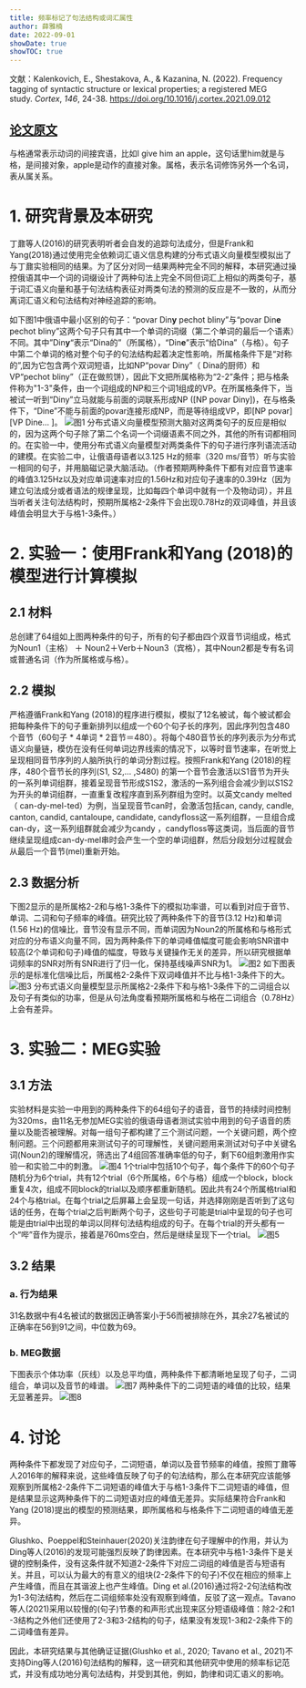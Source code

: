 ```yaml
---
title: 频率标记了句法结构或词汇属性
author: 薛雅楠
date: 2022-09-01
showDate: true
showTOC: true
---
```

文献：Kalenkovich, E., Shestakova, A., & Kazanina, N. (2022). Frequency tagging of syntactic structure or lexical properties; a registered MEG study. _Cortex_, _146_, 24-38.
https://doi.org/10.1016/j.cortex.2021.09.012
## [论文原文](../Source_Files/2022-09-01-XYN1.Pdf)
与格通常表示动词的间接宾语，比如I give him an apple，这句话里him就是与格，是间接对象，apple是动作的直接对象。属格，表示名词修饰另外一个名词，表从属关系。
# 1. 研究背景及本研究
丁鼐等人(2016)的研究表明听者会自发的追踪句法成分，但是Frank和Yang(2018)通过使用完全依赖词汇语义信息构建的分布式语义向量模型模拟出了与丁鼐实验相同的结果。为了区分对同一结果两种完全不同的解释，本研究通过操控俄语其中一个词的词缀设计了两种句法上完全不同但词汇上相似的两类句子，基于词汇语义向量和基于句法结构表征对两类句法的预测的反应是不一致的，从而分离词汇语义和句法结构对神经追踪的影响。

如下图1中俄语中最小区别的句子：“povar Din**y** pechot bliny”与“povar Din**e** pechot bliny”这两个句子只有其中一个单词的词缀（第二个单词的最后一个语素）不同。其中”Din**y**“表示“Dina的”（所属格），“Din**e**”表示“给Dina”（与格）。句子中第二个单词的格对整个句子的句法结构起着决定性影响，所属格条件下是“对称的”,因为它包含两个双词短语，比如NP“povar Diny”（ Dina的厨师）和VP“pechot bliny”（正在做煎饼），因此下文把所属格称为“2-2”条件；把与格条件称为"1-3"条件，由一个词组成的NP和三个词1组成的VP。在所属格条件下，当被试一听到“Diny”立马就能与前面的词联系形成NP ([NP povar Diny])，在与格条件下，“Dine”不能与前面的povar连接形成NP，而是等待组成VP，即[NP povar]  [VP Dine… ]。
![图1](../Supporting_Information/2022-09-01-XYN1-Fig-1.png)
分布式语义向量模型预测大脑对这两类句子的反应是相似的，因为这两个句子除了第二个名词一个词缀语素不同之外，其他的所有词都相同的。在实验一中，使用分布式语义向量模型对两类条件下的句子进行序列语流活动的建模。在实验二中，让俄语母语者以3.125 Hz的频率（320 ms/音节）听与实验一相同的句子，并用脑磁记录大脑活动。（作者预期两种条件下都有对应音节速率的峰值3.125Hz以及对应单词速率对应的1.56Hz和对应句子速率的0.39Hz（因为建立句法成分或者语法的规律呈现，比如每四个单词中就有一个及物动词），并且当听者关注句法结构时，预期所属格2-2条件下会出现0.78Hz的双词峰值，并且该峰值会明显大于与格1-3条件。）
# 2. 实验一：使用Frank和Yang (2018)的模型进行计算模拟
## 2.1 材料
总创建了64组如上图两种条件的句子，所有的句子都由四个双音节词组成，格式为Noun1（主格） ＋ Noun2＋Verb＋Noun3（宾格），其中Noun2都是专有名词或普通名词（作为所属格或与格）。
## 2.2 模拟
严格遵循Frank和Yang (2018)的程序进行模拟，模拟了12名被试，每个被试都会把每种条件下的句子重新排列以组成一个60个句子长的序列，因此序列包含480个音节（60句子 * 4单词 * 2音节＝480）。将每个480音节长的序列表示为分布式语义向量链，模仿在没有任何单词边界线索的情况下，以等时音节速率，在听觉上呈现相同音节序列的人脑所执行的单词分割过程。按照Frank和Yang (2018)的程序，480个音节长的序列(S1, S2,… ,S480) 的第一个音节会激活以S1音节为开头的一系列单词组群，接着呈现音节形成S1S2，激活的一系列组合会减少到以S1S2为开头的单词组群，一直重复改程序直到系列群组为空时。以英文candy melted（ can-dy-mel-ted）为例，当呈现音节can时，会激活包括can, candy, candle, canton, candid, cantaloupe, candidate, candyfloss这一系列组群，一旦组合成can-dy，这一系列组群就会减少为candy ，candyfloss等这类词，当后面的音节继续呈现组成can-dy-mel串时会产生一个空的单词组群，然后分段划分过程就会从最后一个音节(mel)重新开始。
## 2.3 数据分析
下图2显示的是所属格2-2和与格1-3条件下的模拟功率谱，可以看到对应于音节、单词、二词和句子频率的峰值。研究比较了两种条件下的音节(3.12 Hz)和单词(1.56 Hz)的信噪比，音节没有显示不同，而单词因为Noun2的所属格和与格形式对应的分布语义向量不同，因为两种条件下的单词峰值幅度可能会影响SNR谱中较高(2个单词和句子)峰值的幅度，导致与关键操作无关的差异，所以研究根据单词频率的SNR对所有SNR进行了归一化，保持基线噪声SNR为1。
![图2](../Supporting_Information/2022-09-01-XYN1-Fig-2.png)
如下图表示的是标准化信噪比后，所属格2-2条件下双词峰值并不比与格1-3条件下的大。
![图3](../Supporting_Information/2022-09-01-XYN1-Fig-3.png)
分布式语义向量模型显示所属格2-2条件下和与格1-3条件下的二词组合以及句子有类似的功率，但是从句法角度看预期所属格和与格在二词组合（0.78Hz）上会有差异。
# 3. 实验二：MEG实验
## 3.1 方法
实验材料是实验一中用到的两种条件下的64组句子的语音，音节的持续时间控制为320ms，由11名无参加MEG实验的俄语母语者测试实验中用到的句子语音的质量以及能否被理解。对每一组句子都构建了三个测试问题，一个关键问题，两个控制问题。三个问题都用来测试句子的可理解性，关键问题用来测试对句子中关键名词(Noun2)的理解情况，筛选出了4组回答准确率低的句子，剩下60组刺激用作实验一和实验二中的刺激。
![图4](../Supporting_Information/2022-09-01-XYN1-Fig-4.png)
1个trial中包括10个句子，每个条件下的60个句子随机分为6个trial，共有12个trial（6个所属格，6个与格）组成一个block，block重复4次，组成不同block的trial以及顺序都重新随机。因此共有24个所属格trial和24个与格trial。在每个trial之后屏幕上会呈现一句话，并选择刚刚是否听到了这句话的任务，在每个trial之后判断两个句子，这些句子可能是trial中呈现的句子也可能是由trial中出现的单词以同样句法结构组成的句子。在每个trial的开头都有一个“哔”音作为提示，接着是760ms空白，然后是继续呈现下一个trial。
![图5](../Supporting_Information/2022-09-01-XYN1-Fig-5.png)
## 3.2 结果
### a. 行为结果
31名数据中有4名被试的数据因正确答案小于56而被排除在外，其余27名被试的正确率在56到91之间，中位数为69。
### b.  MEG数据
下图表示个体功率（灰线）以及总平均值，两种条件下都清晰地呈现了句子，二词组合，单词以及音节的峰谱。
![图7](../Supporting_Information/2022-09-01-XYN1-Fig-7.png)
两种条件下的二词短语的峰值的比较，结果无显著差异。
![图8](../Supporting_Information/2022-09-01-XYN1-Fig-8.png)
# 4. 讨论
两种条件下都发现了对应句子，二词短语，单词以及音节频率的峰值，按照丁鼐等人2016年的解释来说，这些峰值反映了句子的句法结构，那么在本研究应该能够观察到所属格2-2条件下二词短语的峰值大于与格1-3条件下二词短语的峰值，但是结果显示这两种条件下的二词短语对应的峰值无差异。实际结果符合Frank和Yang (2018)提出的模型的预测结果，即所属格和与格条件下二词短语的峰值无差异。

Glushko、Poeppel和Steinhauer(2020)关注韵律在句子理解中的作用，并认为Ding等人(2016)的发现可能强烈反映了韵律因素。在本研究中与格1-3条件下是关键的控制条件，没有这条件就不知道2-2条件下对应二词组的峰值是否与短语有关。并且，可以认为最大的有意义的组块(2-2条件下的句子)不仅在相应的频率上产生峰值，而且在其谐波上也产生峰值。Ding et al.(2016)通过将2-2句法结构改为1-3句法结构，然后在二词组频率处没有观察到峰值，反驳了这一观点。Tavano等人(2021)采用以较慢的(句子)节奏的和声形式出现来区分短语级峰值：除2-2和1 -3结构之外他们还使用了2-3和3-2结构的句子，结果没有发现1-3和2-2条件下的二词峰值有差异。

因此，本研究结果与其他确证证据(Glushko et al., 2020; Tavano et al., 2021)不支持Ding等人(2016)句法结构的解释，这一研究和其他研究中使用的频率标记范式，并没有成功地分离句法结构，并受到其他，例如，韵律和词汇语义的影响。
